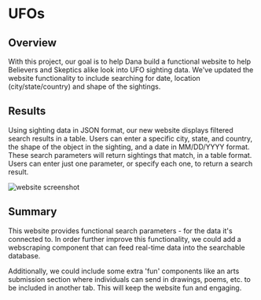 # UFOs

## Overview
With this project, our goal is to help Dana build a functional website to help Believers and Skeptics alike look into UFO sighting data. We've updated the website functionality to include searching for date, location (city/state/country) and shape of the sightings. 

## Results
Using sighting data in JSON format, our new website displays filtered search results in a table. Users can enter a specific city, state, and country, the shape of the object in the sighting, and a date in MM/DD/YYYY format. These search parameters will return sightings that match, in a table format. Users can enter just one parameter, or specify each one, to return a search result. 

![website screenshot]()

## Summary 
This website provides functional search parameters - for the data it's connected to. In order further improve this functionality, we could add a webscraping component that can feed real-time data into the searchable database. 

Additionally, we could include some extra 'fun' components like an arts submission section where individuals can send in drawings, poems, etc. to be included in another tab. This will keep the website fun and engaging. 
